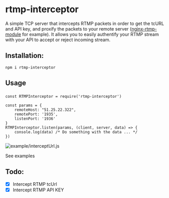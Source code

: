 # rtmp-interceptor

A simple TCP server that intercepts RTMP packets in order to get the tcURL and API key, and proxify the packets to your remote server ([nginx-rtmp-module](https://github.com/arut/nginx-rtmp-module) for example).
It allows you to easily authentify your RTMP stream with your API to accept or reject incoming stream.

## Installation:

    npm i rtmp-interceptor
    
## Usage

### 

    const RTMPInterceptor = require('rtmp-interceptor')

    const params = {
	    remoteHost: "51.25.22.322",
	    remotePort: '1935',
	    listenPort: '1936'
    }
    RTMPInterceptor.listen(params, (client, server, data) => {
	    console.log(data) /* Do something with the data ... */
    })

![example/interceptUrl.js](https://s1.gifyu.com/images/ezgif.com-gif-maker-247b9f721da2a0ccb.gif)

See examples

## Todo: 
 - [x] Intercept RTMP tcUrl
 - [x] Intercept RTMP API KEY
